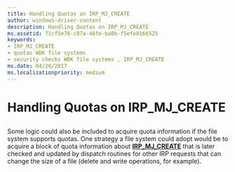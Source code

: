 ```yaml
---
title: Handling Quotas on IRP_MJ_CREATE
author: windows-driver-content
description: Handling Quotas on IRP_MJ_CREATE
ms.assetid: 71cf5e78-c87a-48fe-ba0b-f5efe8166525
keywords:
- IRP_MJ_CREATE
- quotas WDK file systems
- security checks WDK file systems , IRP_MJ_CREATE
ms.date: 04/20/2017
ms.localizationpriority: medium
---
```


# Handling Quotas on IRP\_MJ\_CREATE


## <span id="ddk_handling_quotas_on_irp_mj_create_if"></span><span id="DDK_HANDLING_QUOTAS_ON_IRP_MJ_CREATE_IF"></span>


Some logic could also be included to acquire quota information if the file system supports quotas. One strategy a file system could adopt would be to acquire a block of quota information about [**IRP\_MJ\_CREATE**](https://msdn.microsoft.com/library/windows/hardware/ff548630) that is later checked and updated by dispatch routines for other IRP requests that can change the size of a file (delete and write operations, for example).

 

 




